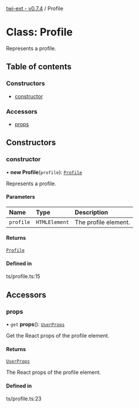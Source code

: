 [twi-ext - v0.7.4](../README.md) / Profile

# Class: Profile

Represents a profile.

## Table of contents

### Constructors

- [constructor](Profile.md#constructor)

### Accessors

- [props](Profile.md#props)

## Constructors

### constructor

• **new Profile**(`profile`): [`Profile`](Profile.md)

Represents a profile.

#### Parameters

| Name | Type | Description |
| :------ | :------ | :------ |
| `profile` | `HTMLElement` | The profile element. |

#### Returns

[`Profile`](Profile.md)

#### Defined in

ts/profile.ts:15

## Accessors

### props

• `get` **props**(): [`UserProps`](../interfaces/UserProps.md)

Get the React props of the profile element.

#### Returns

[`UserProps`](../interfaces/UserProps.md)

The React props of the profile element.

#### Defined in

ts/profile.ts:23
